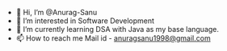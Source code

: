 - 👋 Hi, I’m @Anurag-Sanu
- 👀 I’m interested in Software Development 
- 🌱 I’m currently learning DSA with Java as my base language.
- 📫 How to reach me Mail id - anuragsanu1998@gmail.com

<!---
Anurag-Sanu/Anurag-Sanu is a ✨ special ✨ repository because its `README.md` (this file) appears on your GitHub profile.
You can click the Preview link to take a look at your changes.
--->
